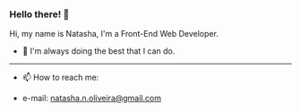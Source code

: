 ### Hello there! 👋

Hi, my name is Natasha, I'm a Front-End Web Developer.

- 🌱 I'm always doing the best that I can do.

---
- 📫 How to reach me: 

- e-mail: natasha.n.oliveira@gmail.com


